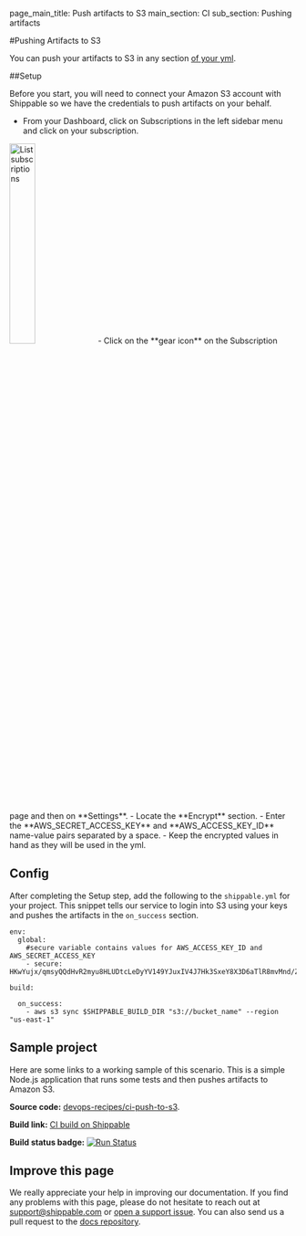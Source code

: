 page_main_title: Push artifacts to S3
main_section: CI
sub_section: Pushing artifacts

#Pushing Artifacts to S3

You can push your artifacts to S3 in any section [of your yml](../platform/shippable-yml/).

##Setup

Before you start, you will need to connect your Amazon S3 account with Shippable so we have the credentials to push artifacts on your behalf.

- From your Dashboard, click on Subscriptions in the left sidebar menu and click on your subscription.
<img width="30%" height="30%" src="/images/platform/integrations/list-subscriptions.png" alt="List subscriptions">
- Click on the **gear icon** on the Subscription page and then on **Settings**.
-  Locate the **Encrypt** section.
-  Enter the **AWS_SECRET_ACCESS_KEY** and **AWS_ACCESS_KEY_ID** name-value pairs separated by a space.
-  Keep the encrypted values in hand as they will be used in the yml.

## Config

After completing the Setup step, add the following to the `shippable.yml` for your project. This snippet tells our service to login into S3 using your keys and pushes the artifacts in the `on_success` section.

```
env:
  global:
    #secure variable contains values for AWS_ACCESS_KEY_ID and AWS_SECRET_ACCESS_KEY
    - secure: HKwYujx/qmsyQQdHvR2myu8HLUDtcLeDyYV149YJuxIV4J7Hk3SxeY8X3D6aTlR8mvMnd/ZFY+tGNUh4G0xtLLjjZcPsBgvFlB

build:

  on_success:
    - aws s3 sync $SHIPPABLE_BUILD_DIR "s3://bucket_name" --region "us-east-1"

```

## Sample project

Here are some links to a working sample of this scenario. This is a simple Node.js application that runs some tests and then pushes artifacts to Amazon S3.

**Source code:**  [devops-recipes/ci-push-to-s3](https://github.com/devops-recipes/ci-push-to-s3).

**Build link:** <a href="https://app.shippable.com/github/himanshu0503/ci-push-to-s3/runs/1/summary" target="_blank"> CI build on Shippable</a>

**Build status badge:** [![Run Status](https://api.shippable.com/projects/5900943a28b7f006008d355d/badge?branch=master)](https://app.shippable.com/github/himanshu0503/ci-push-to-s3)

## Improve this page

We really appreciate your help in improving our documentation. If you find any problems with this page, please do not hesitate to reach out at [support@shippable.com](mailto:support@shippable.com) or [open a support issue](https://www.github.com/Shippable/support/issues). You can also send us a pull request to the [docs repository](https://www.github.com/Shippable/docs).
